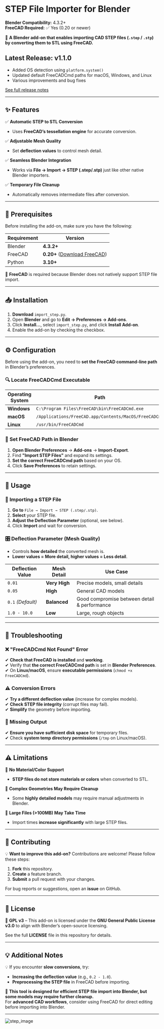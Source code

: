 # STEP File Importer for Blender

**Blender Compatibility:** 4.3.2+  
**FreeCAD Required:** ✅ Yes (0.20 or newer)  

📌 **A Blender add-on that enables importing CAD STEP files (`.step` / `.stp`) by converting them to STL using FreeCAD.**  

## Latest Release: v1.1.0
- Added OS detection using `platform.system()`
- Updated default FreeCADCmd paths for macOS, Windows, and Linux
- Various improvements and bug fixes

[See full release notes](https://github.com/postsilver/import_step/releases/tag/v1.1)


---

## ✨ Features

✅ **Automatic STEP to STL Conversion**  
- Uses **FreeCAD’s tessellation engine** for accurate conversion.  

✅ **Adjustable Mesh Quality**  
- Set **deflection values** to control mesh detail.  

✅ **Seamless Blender Integration**  
- Works via **File → Import → STEP (.step/.stp)** just like other native Blender importers.  

✅ **Temporary File Cleanup**  
- Automatically removes intermediate files after conversion.  

---

## 📌 Prerequisites

Before installing the add-on, make sure you have the following:  

| **Requirement** | **Version** |
|---------------|------------|
| Blender | **4.3.2+** |
| FreeCAD | **0.20+** ([Download FreeCAD](https://www.freecad.org/)) |
| Python | **3.10+** |

🔹 **FreeCAD** is required because Blender does not natively support STEP file import.  

---

## 📥 Installation

1. **Download** `import_step.py`.  
2. Open **Blender** and go to **Edit → Preferences → Add-ons**.  
3. Click **Install...**, select `import_step.py`, and click **Install Add-on**.  
4. Enable the add-on by checking the checkbox.  

---

## ⚙️ Configuration

Before using the add-on, you need to **set the FreeCAD command-line path** in Blender’s preferences.

### 🔍 **Locate FreeCADCmd Executable**
| **Operating System** | **Path** |
|---------------------|------------|
| **Windows** | `C:\Program Files\FreeCAD\bin\FreeCADCmd.exe` |
| **macOS** | `/Applications/FreeCAD.app/Contents/MacOS/FreeCADCmd` |
| **Linux** | `/usr/bin/FreeCADCmd` |

### 🔧 **Set FreeCAD Path in Blender**
1. **Open Blender Preferences** → **Add-ons** → **Import-Export**.  
2. Find **"Import STEP Files"** and expand its settings.  
3. **Set the correct FreeCADCmd path** based on your OS.  
4. Click **Save Preferences** to retain settings.  

---

## 🚀 Usage

### 📂 **Importing a STEP File**
1. **Go to** `File → Import → STEP (.step/.stp)`.  
2. **Select** your STEP file.  
3. **Adjust the Deflection Parameter** (optional, see below).  
4. Click **Import** and wait for conversion.  

### 🎛 **Deflection Parameter (Mesh Quality)**
- Controls **how detailed** the converted mesh is.  
- **Lower values = More detail, higher values = Less detail**.  

| **Deflection Value** | **Mesh Detail** | **Use Case** |
|----------------------|----------------|--------------|
| `0.01` | **Very High** | Precise models, small details |
| `0.05` | **High** | General CAD models |
| `0.1` *(Default)* | **Balanced** | Good compromise between detail & performance |
| `1.0 - 10.0` | **Low** | Large, rough objects |

---

## 🔧 Troubleshooting

### ❌ **"FreeCADCmd Not Found" Error**
✔ **Check that FreeCAD is installed** and **working**.  
✔ Verify that **the correct FreeCADCmd path** is set in **Blender Preferences**.  
✔ On **Linux/macOS**, ensure **executable permissions** (`chmod +x FreeCADCmd`).  

### ⚠️ **Conversion Errors**
✔ **Try a different deflection value** (increase for complex models).  
✔ **Check STEP file integrity** (corrupt files may fail).  
✔ **Simplify** the geometry before importing.  

### 🚫 **Missing Output**
✔ **Ensure you have sufficient disk space** for temporary files.  
✔ Check **system temp directory permissions** (`/tmp` on Linux/macOS).  

---

## ⚠️ Limitations

🔹 **No Material/Color Support**  
- **STEP files do not store materials or colors** when converted to STL.  

🔹 **Complex Geometries May Require Cleanup**  
- Some **highly detailed models** may require manual adjustments in Blender.  

🔹 **Large Files (>100MB) May Take Time**  
- Import times **increase significantly** with large STEP files.  

---

## 🤝 Contributing

💡 **Want to improve this add-on?** Contributions are welcome! Please follow these steps:  

1. **Fork** this repository.  
2. **Create** a feature branch.  
3. **Submit** a pull request with your changes.  

For bug reports or suggestions, open an **issue** on GitHub.  

---

## 📜 License

📄 **GPL v3** – This add-on is licensed under the **GNU General Public License v3.0** to align with Blender’s open-source licensing.  

See the full **LICENSE** file in this repository for details.  

---

## 💡 Additional Notes

💡 If you encounter **slow conversions**, try:  
- **Increasing the deflection value** (e.g., `0.2 - 1.0`).  
- **Preprocessing the STEP file** in FreeCAD before importing.  

🚀 **This tool is designed for efficient STEP file import into Blender, but some models may require further cleanup.**  
For **advanced CAD workflows**, consider using FreeCAD for direct editing before importing into Blender.  

---
![step_image](https://github.com/user-attachments/assets/589840e6-d927-440e-83d9-40e4fbb9f007)

